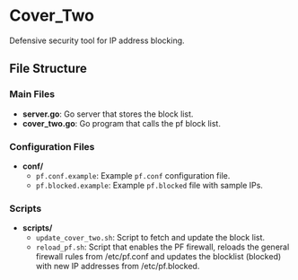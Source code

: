 # Cover_Two

Defensive security tool for IP address blocking.

## File Structure

### Main Files

- **server.go**: Go server that stores the block list.
- **cover_two.go**: Go program that calls the pf block list.

### Configuration Files

- **conf/**
  - `pf.conf.example`: Example `pf.conf` configuration file.
  - `pf.blocked.example`: Example `pf.blocked` file with sample IPs.

### Scripts

- **scripts/**
  - `update_cover_two.sh`: Script to fetch and update the block list.
  - `reload_pf.sh`: Script that enables the PF firewall, reloads the general firewall rules from /etc/pf.conf
and updates the blocklist (blocked) with new IP addresses from /etc/pf.blocked.
